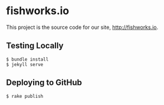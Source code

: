 fishworks.io
============

This project is the source code for our site, http://fishworks.io.

## Testing Locally

    $ bundle install
    $ jekyll serve

## Deploying to GitHub

    $ rake publish
